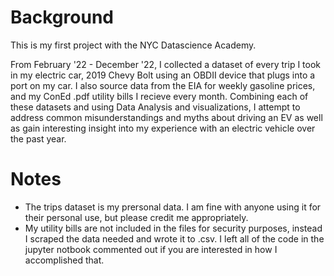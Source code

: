 # Background
This is my first project with the NYC Datascience Academy. 

From February '22 - December '22, I collected a dataset of every trip I took in my electric car, 2019 Chevy Bolt using an OBDII device that plugs into a port on my car. I also source data from the EIA for weekly gasoline prices, and my ConEd .pdf utility bills I recieve every month. Combining each of these datasets and using Data Analysis and visualizations, I attempt to address common misunderstandings and myths about driving an EV as well as gain interesting insight into my experience with an electric vehicle over the past year. 

# Notes
- The trips dataset is my prersonal data. I am fine with anyone using it for their personal use, but please credit me appropriately. 
- My utility bills are not included in the files for security purposes, instead I scraped the data needed and wrote it to .csv. I left all of the code in the jupyter notbook commented out if you are interested in how I accomplished that. 